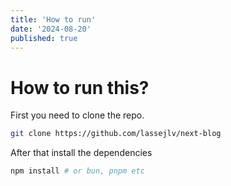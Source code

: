 ```yaml
---
title: 'How to run'
date: '2024-08-20'
published: true
---
```


# How to run this?

First you need to clone the repo.

```bash
git clone https://github.com/lassejlv/next-blog
```

After that install the dependencies

```bash
npm install # or bun, pnpm etc
```
